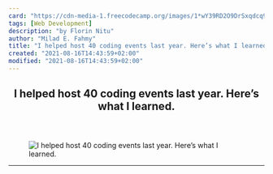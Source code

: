 ```yaml
---
card: "https://cdn-media-1.freecodecamp.org/images/1*wY39RD2O9DrSxqdcq9vVtg.jpeg"
tags: [Web Development]
description: "by Florin Nitu"
author: "Milad E. Fahmy"
title: "I helped host 40 coding events last year. Here’s what I learned."
created: "2021-08-16T14:43:59+02:00"
modified: "2021-08-16T14:43:59+02:00"
---
```

<div class="site-wrapper">
<main id="site-main" class="site-main outer">
<div class="inner">
<article class="post-full post tag-web-development tag-technology tag-life-lessons tag-tech tag-self-improvement ">
<header class="post-full-header">
<h1 class="post-full-title">I helped host 40 coding events last year. Here’s what I learned.</h1>
</header>
<figure class="post-full-image">
<picture>
<source media="(max-width: 700px)" sizes="1px" srcset="data:image/gif;base64,R0lGODlhAQABAIAAAAAAAP///yH5BAEAAAAALAAAAAABAAEAAAIBRAA7 1w">
<source media="(min-width: 701px)" sizes="(max-width: 800px) 400px,
(max-width: 1170px) 700px,
1400px" srcset="https://cdn-media-1.freecodecamp.org/images/1*wY39RD2O9DrSxqdcq9vVtg.jpeg 300w,
https://cdn-media-1.freecodecamp.org/images/1*wY39RD2O9DrSxqdcq9vVtg.jpeg 600w,
https://cdn-media-1.freecodecamp.org/images/1*wY39RD2O9DrSxqdcq9vVtg.jpeg 1000w,
https://cdn-media-1.freecodecamp.org/images/1*wY39RD2O9DrSxqdcq9vVtg.jpeg 2000w">
<img onerror="this.style.display='none'" src="https://cdn-media-1.freecodecamp.org/images/1*wY39RD2O9DrSxqdcq9vVtg.jpeg" alt="I helped host 40 coding events last year. Here’s what I learned.">
</picture>
</figure>
<section class="post-full-content">
<div class="post-content medium-migrated-article">
</div>
<hr>
</section>
</article>
</div>
</main>
</div>
<!-- Google Tag Manager (noscript) -->
<!-- End Google Tag Manager (noscript) -->

